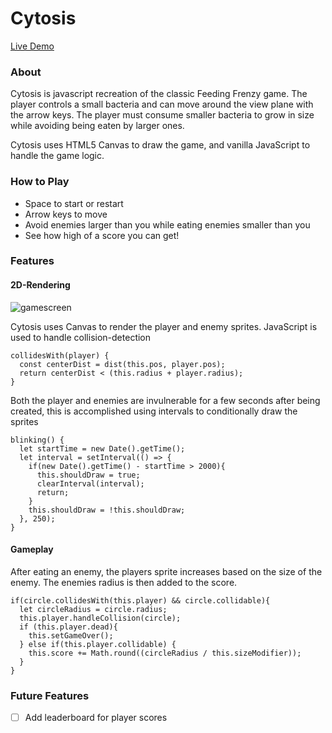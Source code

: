 # Cytosis

[Live Demo](http://david-janas.com/Cytosis)

### About

Cytosis is javascript recreation of the classic Feeding Frenzy game. The player
controls a small bacteria and can move around the view plane with
the arrow keys.  The player must consume smaller bacteria to
grow in size while avoiding being eaten by larger ones.  

Cytosis uses HTML5 Canvas to draw the game, and vanilla JavaScript to handle the game logic.

### How to Play
- Space to start or restart
- Arrow keys to move
- Avoid enemies larger than you while eating enemies smaller than you
- See how high of a score you can get!

### Features

#### 2D-Rendering

![gamescreen](http://i.imgur.com/rnFSTjm.jpg)

Cytosis uses Canvas to render the player and enemy sprites.  JavaScript is used
to handle collision-detection

```
collidesWith(player) {
  const centerDist = dist(this.pos, player.pos);
  return centerDist < (this.radius + player.radius);
}
```

Both the player and enemies are invulnerable for a few seconds after being
created, this is accomplished using intervals to conditionally draw the sprites

```
blinking() {
  let startTime = new Date().getTime();
  let interval = setInterval(() => {
    if(new Date().getTime() - startTime > 2000){
      this.shouldDraw = true;
      clearInterval(interval);
      return;
    }
    this.shouldDraw = !this.shouldDraw;
  }, 250);
}
```
#### Gameplay

After eating an enemy, the players sprite increases based on the size of
the enemy.  The enemies radius is then added to the score.

```
if(circle.collidesWith(this.player) && circle.collidable){
  let circleRadius = circle.radius;
  this.player.handleCollision(circle);
  if (this.player.dead){
    this.setGameOver();
  } else if(this.player.collidable) {
    this.score += Math.round((circleRadius / this.sizeModifier));
  }
}
```

### Future Features
- [ ] Add leaderboard for player scores
